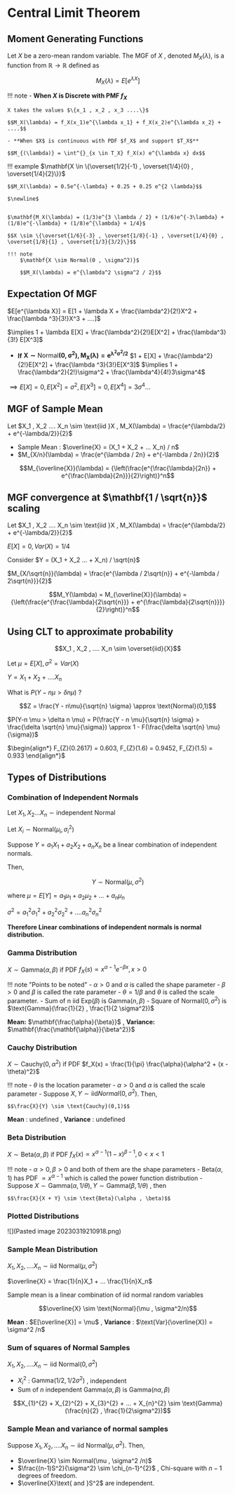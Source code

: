 # Central Limit Theorem
## Moment Generating Functions
Let $X$ be a zero-mean random variable. 
The MGF of $X$ , denoted $M_X(\lambda)$, 
is a function from $\mathbb{R} \to \mathbb{R}$ defined as 

$$M_X(\lambda) = E[e^{\lambda X}]$$

!!! note 
    - **When $X$ is Discrete with PMF $f_X$**

    X takes the values $\{x_1 , x_2 , x_3 ....\}$

    $$M_X(\lambda) = f_X(x_1)e^{\lambda x_1} + f_X(x_2)e^{\lambda x_2} + ....$$

    - **When $X$ is continuous with PDF $f_X$ and support $T_X$**

    $$M_{(\lambda)} = \int^{}_{x \in T_X} f_X(x) e^{\lambda x} dx$$

!!! example
    $\mathbf{X \in \{\overset{1/2}{-1} , \overset{1/4}{0} , \overset{1/4}{2}\}}$

    $$M_X(\lambda) = 0.5e^{-\lambda} + 0.25 + 0.25 e^{2 \lambda}$$

    $\newline$


    $\mathbf{M_X(\lambda) = (1/3)e^{3 \lambda / 2} + (1/6)e^{-3\lambda} + (1/8)e^{-\lambda} + (1/8)e^{\lambda} + 1/4}$

    $$X \sim \{\overset{1/6}{-3} , \overset{1/8}{-1} , \overset{1/4}{0} , \overset{1/8}{1} , \overset{1/3}{3/2}\}$$

    !!! note
        $\mathbf{X \sim Normal(0 , \sigma^2)}$

        $$M_X(\lambda) = e^{\lambda^2 \sigma^2 / 2}$$


## Expectation Of MGF 
$E[e^{\lambda X}] = E[1 + \lambda X + \frac{\lambda^2}{2!}X^2 + \frac{\lambda ^3}{3!}X^3 + ....]$

$\implies 1 + \lambda E[X] + \frac{\lambda^2}{2!}E[X^2] + \frac{\lambda^3}{3!} E[X^3]$

- **If** $\mathbf{X \sim \text{Normal}(0,\sigma^2) , M_X(\lambda) = e^{\lambda^2 \sigma^2 / 2}}$
$1 + E[X] + \frac{\lambda^2}{2!}E[X^2] + \frac{\lambda ^3}{3!}E[X^3]$
$\implies 1 + \frac{\lambda^2}{2!}\sigma^2 + \frac{\lambda^4}{4!}3\sigma^4$

$\implies E[X]=0 , E[X^2] = \sigma^2 , E[X^3] = 0 , E[X^4] = 3\sigma^4 ...$


## MGF of Sample Mean 
Let $X_1 , X_2 .... X_n \sim \text{iid }X , M_X(\lambda) = \frac{e^{\lambda/2} + e^{-\lambda/2}}{2}$

- Sample Mean : $\overline{X} = (X_1 + X_2 + ... X_n) / n$
- $M_{X/n}(\lambda) = \frac{e^{\lambda / 2n} + e^{-\lambda / 2n}}{2}$

$$M_{\overline{X}}(\lambda) = {\left(\frac{e^{\frac{\lambda}{2n}} + e^{\frac{\lambda}{2n}}}{2}\right)}^n$$

## MGF convergence at  $\mathbf{1 / \sqrt{n}}$ scaling 
Let $X_1 , X_2 .... X_n \sim \text{iid }X , M_X(\lambda) = \frac{e^{\lambda/2} + e^{-\lambda/2}}{2}$

$E[X]=0 , Var(X) = 1/4$

Consider $Y = (X_1 + X_2 ... + X_n) /  \sqrt{n}$

$M_{X/\sqrt{n}}(\lambda) = \frac{e^{\lambda / 2\sqrt{n}} + e^{-\lambda / 2\sqrt{n}}}{2}$

$$M_Y(\lambda) = M_{\overline{X}}(\lambda) = {\left(\frac{e^{\frac{\lambda}{2\sqrt{n}}} + e^{\frac{\lambda}{2\sqrt{n}}}}{2}\right)}^n$$

## Using CLT to approximate probability 
$$X_1 , X_2 , .... X_n \sim \overset{iid}{X}$$

Let $\mu = E[X] , \sigma^2 = Var(X)$

$Y = X_1 + X_2 + .... X_n$

What is $P(Y - n\mu > \delta n \mu)$ ? 

$$Z = \frac{Y - n\mu}{\sqrt{n} \sigma} \approx \text{Normal}(0,1)$$

$P(Y-n \mu > \delta n \mu) = P(\frac{Y - n \mu}{\sqrt{n} \sigma} > \frac{\delta \sqrt{n} \mu}{\sigma}) \approx 1 - F(\frac{\delta \sqrt{n} \mu}{\sigma})$


$\begin{align*} F_{Z}(0.2617) = 0.603, F_{Z}(1.6) = 0.9452, F_{Z}(1.5) = 0.933 \end{align*}$


## Types of Distributions 
### Combination of Independent Normals 
Let $X_1 , X_2 ... X_n \sim \text{independent Normal}$

Let $X_i \sim \text{Normal}(\mu_i ,\sigma_{i}^{2})$

Suppose $Y = a_1X_1 + a_2X_2 + a_nX_n$ be a linear combination of independent normals. 

Then,

$$Y \sim \text{Normal}(\mu , \sigma^2)$$

where $\mu = E[Y] = a_1\mu_1 + a_2\mu_2 + ... + a_n\mu_n$

$\sigma^2 = a_{1}^{2}\sigma_{1}^{2} + a_{2}^{2}\sigma_{2}^{2} + .... a_{n}^{2}\sigma_{n}^{2}$

**Therefore Linear combinations of independent normals is normal distribution.**

### Gamma Distribution 
$X \sim \text{Gamma}(\alpha , \beta)$ if PDF $f_X(s) \propto x^{\alpha -1} e^{-\beta x} , x>0$

!!! note "Points to be noted"
    - $\alpha > 0$ and $\alpha$ is called the shape parameter
    - $\beta > 0$ and $\beta$ is called the rate parameter
    - $\theta = 1/ \beta$ and $\theta$ is called the scale parameter.
    - Sum of n iid $\text{Exp}(\beta)$ is $\text{Gamma}(n, \beta)$
    - Square of $\text{Normal}(0 , \sigma^2)$ is $\text{Gamma}(\frac{1}{2} , \frac{1}{2 \sigma^2})$


**Mean:** $\mathbf{\frac{\alpha}{\beta}}$ , **Variance:** $\mathbf{\frac{\mathbf{\alpha}}{\beta^2}}$  

### Cauchy Distribution 
$X \sim \text{Cauchy}(0, \alpha^2)$ if PDF $f_X(x) = \frac{1}{\pi} \frac{\alpha}{\alpha^2 + (x - \theta)^2}$

!!! note
    - $\theta$ is the location parameter
    - $\alpha > 0$ and $\alpha$ is called the scale parameter 
    - Suppose $X , Y \sim \text{iid} Normal(0,\sigma^2)$. Then,

    $$\frac{X}{Y} \sim \text{Cauchy}(0,1)$$

**Mean** : undefined , **Variance** : undefined 

### Beta Distribution 
$X \sim \text{Beta}(\alpha , \beta)$ if PDF $f_X(x) \propto x^{\alpha -1}(1- x)^{\beta -1} , 0 < x < 1$

!!! note
    - $\alpha > 0 , \beta > 0$ and both of them are the shape parameters
    - $\text{Beta}(\alpha ,1)$ has PDF $\propto x^{\alpha -1}$ which is called the power function distribution 
    - Suppose $X \sim \text{Gamma}(\alpha , 1 / \theta), Y \sim \text{Gamma}(\beta , 1/\theta)$ , then 

    $$\frac{X}{X + Y} \sim \text{Beta}(\alpha , \beta)$$

### Plotted Distributions 
![](Pasted image 20230319210918.png)

### Sample Mean Distribution 
$X_1 , X_2 , .... X_n \sim \text{iid Normal}(\mu , \sigma^2)$

$\overline{X} = \frac{1}{n}X_1 + ... \frac{1}{n}X_n$

Sample mean is a linear combination of iid normal random variables 

$$\overline{X} \sim \text{Normal}(\mu , \sigma^2/n)$$

**Mean** : $E[\overline{X}] = \mu$ , **Variance** : $\text{Var}(\overline{X}) = \sigma^2 /n$

### Sum of squares of Normal Samples 
$X_1 , X_2 , .... X_n \sim \text{iid Normal}(0 , \sigma^2)$

- $X_{i}^{2}$ : $\text{Gamma}(1/2 , 1/2\sigma^2)$ , independent
- Sum of *n* independent $\text{Gamma}(\alpha , \beta)$ is $\text{Gamma}(n\alpha , \beta)$

$$X_{1}^{2} + X_{2}^{2} + X_{3}^{2} + ... + X_{n}^{2}
\sim \text{Gamma}(\frac{n}{2} , \frac{1}{2\sigma^2})$$

### Sample Mean and variance of normal samples 
Suppose $X_1 , X_2 , .... X_n \sim \text{iid Normal}(\mu , \sigma^2)$. Then,

- $\overline{X} \sim Normal(\mu , \sigma^2 /n)$
- $\frac{(n-1)S^2}{\sigma^2} \sim \chi_{n-1}^{2}$ , Chi-square with $n-1$ degrees of freedom.
- $\overline{X}\text{ and }S^2$ are independent.
